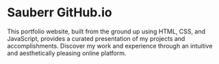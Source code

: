 # Sauberr GitHub.io

This portfolio website, built from the ground up using HTML, CSS, and JavaScript, provides a curated presentation of my projects and accomplishments.  Discover my work and experience through an intuitive and aesthetically pleasing online platform.
